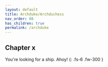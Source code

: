 ```yaml
---
layout: default
title: Archduke/Archduchess
nav_order: 80
has_children: true
permalink: /archduke
---
```


## Chapter x

You're looking for a ship. Ahoy!
{: .fs-6 .fw-300 }
